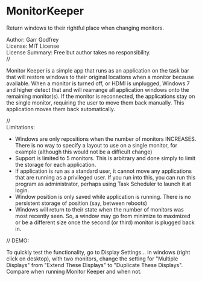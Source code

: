# MonitorKeeper
Return windows to their rightful place when changing monitors. 

Author: Garr Godfrey<br>
License: MIT License<br>
License Summary: Free but author takes no responsibility.<br>
//<br>
<p>
Monitor Keeper is a simple app that runs as an application on the task bar that will restore windows
to their original locations when a monitor because available. When a monitor is turned off, or HDMI is unplugged,
Windows 7 and higher detect that and will rearrange all application windows onto the remaining monitor(s).
If the monitor is reconnected, the applications stay on the single monitor, requiring the user to
move them back manually. This application moves them back automatically.
</p>
//<br>
Limitations:<br>
<ul>
		<li> Windows are only repositions when the number of monitors INCREASES. There is no way to specify a layout
			to use on a single monitor, for example (although this would not be a difficult change)</li>
		<li> Support is limited to 5 monitors. This is arbitrary and done simply to limit the storage for each application.</li>
		<li> If application is run as a standard user, it cannot move any applications that are running as a privileged user.
			If you run into this, you can run this program as administrator, perhaps using Task Scheduler to launch it at login.</li>
		<li> Window position is only saved while application is running. There is no persistent storage of position (say, between reboots)</li>
		<li> Windows will return to their state when the number of monitors was most recently seen. So, a window may go from minimize to
			maximized or be a different size once the second (or third) monitor is plugged back in.</li>
</ul>
//
DEMO:<br>
<p>
		To quickly test the functionality, go to Display Settings... in windows (right click on desktop), with two monitors, change
 the setting for "Multiple Displays" from "Extend These Displays" to "Duplicate These Displays".  Compare when running Monitor
 Keeper and when not.
 </p>
